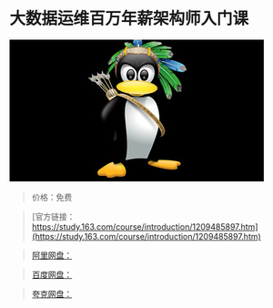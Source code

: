 # 大数据运维百万年薪架构师入门课

![img](../../../assets/study163/free/b2aed49c3bd34c48a7259c216fc4ec3e.jpg)

> 价格：免费

> [官方链接：https://study.163.com/course/introduction/1209485897.htm](https://study.163.com/course/introduction/1209485897.htm)

> [阿里网盘：]()

> [百度网盘：]()

> [夸克网盘：]()
